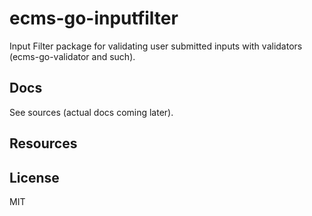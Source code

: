 # ecms-go-inputfilter
Input Filter package for validating user submitted inputs with validators (ecms-go-validator and such).

## Docs
See sources (actual docs coming later).

## Resources

## License
MIT
